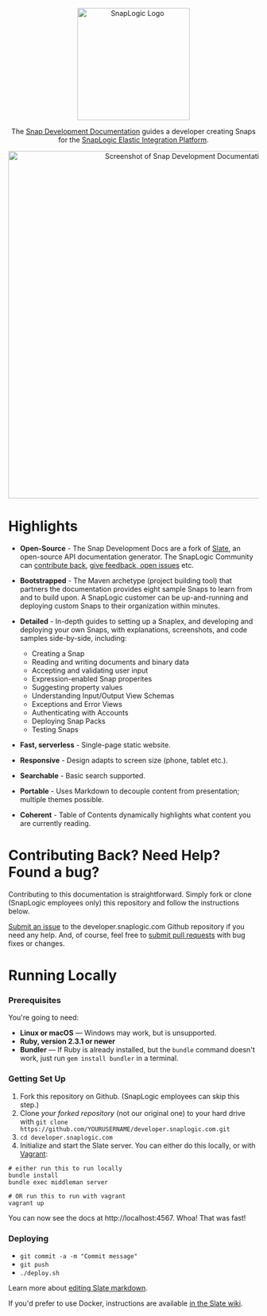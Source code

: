<p align="center">
  <img src="https://i.imgur.com/Re56AbY.png" alt="SnapLogic Logo" width="226">
</p>

<p align="center">The <a href="http://developer.snaplogic.com">Snap Development Documentation</a> guides a developer creating Snaps for the <a href="https://www.snaplogic.com/">SnapLogic Elastic Integration Platform</a>.</p>

<p align="center"><img src="https://i.imgur.com/Ile65Kr.png" width=700 alt="Screenshot of Snap Development Documentation"></p>

# Highlights

* **Open-Source** - The Snap Development Docs are a fork of [Slate](https://github.com/lord/slate), an open-source API documentation generator. The SnapLogic Community can [contribute back](https://gist.github.com/Chaser324/ce0505fbed06b947d962), [give feedback, open issues](https://github.com/SnapLogic/developer.snaplogic.com/issues) etc. 

* **Bootstrapped** - The Maven archetype (project building tool) that partners the documentation provides eight sample Snaps to learn from and to build upon. A SnapLogic customer can be up-and-running and deploying custom Snaps to their organization within minutes.

* **Detailed** - In-depth guides to setting up a Snaplex, and developing and deploying your own Snaps, with explanations, screenshots, and code samples side-by-side, including:

	* Creating a Snap
	* Reading and writing documents and binary data
	* Accepting and validating user input
	* Expression-enabled Snap properites
	* Suggesting property values
	* Understanding Input/Output View Schemas
	* Exceptions and Error Views
	* Authenticating with Accounts
	* Deploying Snap Packs
	* Testing Snaps

* **Fast, serverless** - Single-page static website.

* **Responsive** - Design adapts to screen size (phone, tablet etc.).

* **Searchable** - Basic search supported.

* **Portable** - Uses Markdown to decouple content from presentation; multiple themes possible.

* **Coherent** - Table of Contents dynamically highlights what content you are currently reading.

# Contributing Back? Need Help? Found a bug?

Contributing to this documentation is straightforward. Simply fork or clone (SnapLogic employees only) this repository and follow the instructions below.

[Submit an issue](https://github.com/SnapLogic/developer.snaplogic.com/issues) to the developer.snaplogic.com Github repository if you need any help. And, of course, feel free to [submit pull requests](https://gist.github.com/Chaser324/ce0505fbed06b947d962) with bug fixes or changes.

# Running Locally

### Prerequisites

You're going to need:

 - **Linux or macOS** — Windows may work, but is unsupported.
 - **Ruby, version 2.3.1 or newer**
 - **Bundler** — If Ruby is already installed, but the `bundle` command doesn't work, just run `gem install bundler` in a terminal.

### Getting Set Up

1. Fork this repository on Github. (SnapLogic employees can skip this step.)
2. Clone *your forked repository* (not our original one) to your hard drive with `git clone https://github.com/YOURUSERNAME/developer.snaplogic.com.git`
3. `cd developer.snaplogic.com`
4. Initialize and start the Slate server. You can either do this locally, or with [Vagrant](https://www.vagrantup.com/):

```shell
# either run this to run locally
bundle install
bundle exec middleman server

# OR run this to run with vagrant
vagrant up
```

You can now see the docs at http://localhost:4567. Whoa! That was fast!

### Deploying

* `git commit -a -m "Commit message"`
* `git push`
* `./deploy.sh`

Learn more about [editing Slate markdown](https://github.com/lord/slate/wiki/Markdown-Syntax).

If you'd prefer to use Docker, instructions are available [in the Slate wiki](https://github.com/lord/slate/wiki/Docker).
